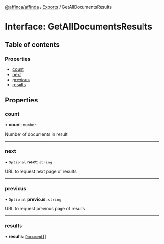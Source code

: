 [@affinda/affinda](../README.md) / [Exports](../modules.md) / GetAllDocumentsResults

# Interface: GetAllDocumentsResults

## Table of contents

### Properties

- [count](GetAllDocumentsResults.md#count)
- [next](GetAllDocumentsResults.md#next)
- [previous](GetAllDocumentsResults.md#previous)
- [results](GetAllDocumentsResults.md#results)

## Properties

### count

• **count**: `number`

Number of documents in result

___

### next

• `Optional` **next**: `string`

URL to request next page of results

___

### previous

• `Optional` **previous**: `string`

URL to request previous page of results

___

### results

• **results**: [`Document`](Document.md)[]
